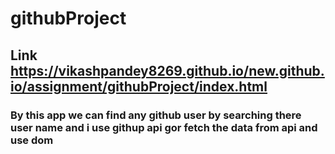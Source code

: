  # githubProject
 ## Link https://vikashpandey8269.github.io/new.github.io/assignment/githubProject/index.html

 ### By this app we can find any github user by searching there user name and i use githup api gor fetch the data from api and use dom 
